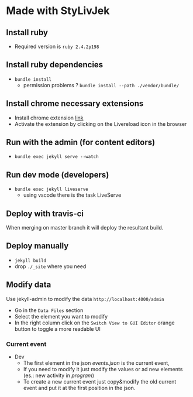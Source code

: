 # Made with StyLivJek

## Install ruby

* Required version is `ruby 2.4.2p198`

## Install ruby dependencies

* `bundle install`
  * permission problems ? `bundle install --path ./vendor/bundle/`


## Install chrome necessary extensions

* Install chrome extension [link](https://chrome.google.com/webstore/detail/livereload/jnihajbhpnppcggbcgedagnkighmdlei?hl=en)
* Activate the extension by clicking on the Livereload icon in the browser

## Run with the admin (for content editors)

* `bundle exec jekyll serve --watch`

## Run dev mode (developers)
* `bundle exec jekyll liveserve`
  * using vscode there is the task LiveServe

## Deploy with travis-ci

When merging on master branch it will deploy the resultant build.

## Deploy manually 

* `jekyll build`
* drop `./_site` where you need

## Modify data

Use jekyll-admin to modify the data `http://localhost:4000/admin`

* Go in the `Data Files` section
* Select the element you want to modify
* In the right column click on the `Switch View to GUI Editor` orange button to toggle a more readable UI


### Current event

* Dev
  * The first element in the json *events.json* is the current event, 
  * If you need to modify it just modify the values or ad new elements (es.: new activity in *program*)
  * To create a new current event just copy&modify the old current event and put it at the first position in the json.